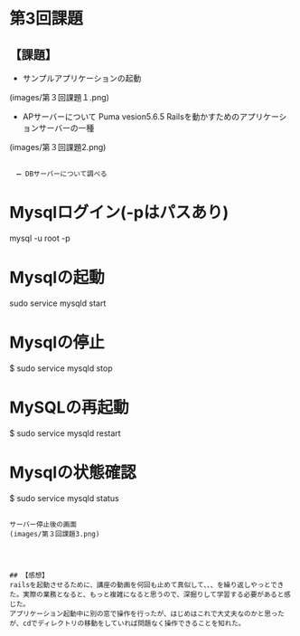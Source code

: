 # 第3回課題

## 【課題】
- サンプルアプリケーションの起動

(images/第３回課題１.png)

- APサーバーについて
Puma vesion5.6.5
Railsを動かすためのアプリケーションサーバーの一種

(images/第３回課題2.png)
```

　➖ DBサーバーについて調べる
```
# Mysqlログイン(-pはパスあり)
mysql -u root -p
# Mysqlの起動
sudo service mysqld start
# Mysqlの停止
$ sudo service mysqld stop
# MySQLの再起動
$ sudo service mysqld restart
# Mysqlの状態確認
$ sudo service mysqld status
```

サーバー停止後の画面
(images/第３回課題3.png)




## 【感想】
railsを起動させるために、講座の動画を何回も止めて真似して、、、を繰り返しやっとできた。実際の業務となると、もっと複雑になると思うので、深掘りして学習する必要があると感じた。
アプリケーション起動中に別の窓で操作を行ったが、はじめはこれで大丈夫なのかと思ったが、cdでディレクトリの移動をしていれば問題なく操作できることを知れた。


